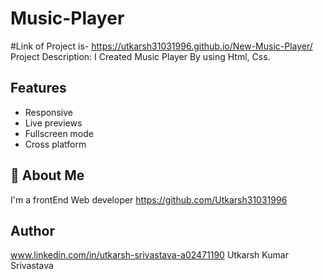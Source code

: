 # Music-Player
#Link of Project is-
https://utkarsh31031996.github.io/New-Music-Player/
Project Description: I Created Music Player By using Html, Css.

## Features
- Responsive
- Live previews
- Fullscreen mode
- Cross platform


## 🚀 About Me
I'm a frontEnd Web developer
https://github.com/Utkarsh31031996

## Author
www.linkedin.com/in/utkarsh-srivastava-a02471190
Utkarsh Kumar Srivastava
